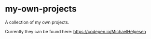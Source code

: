 # my-own-projects
A collection of my own projects.

Currently they can be found here: https://codepen.io/MichaelHelgesen
